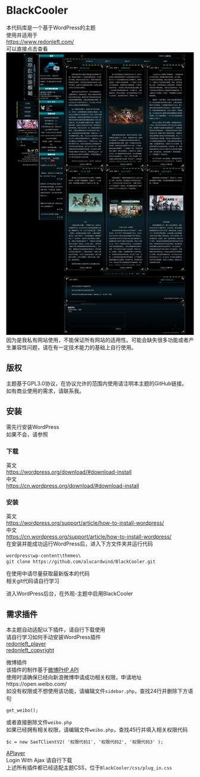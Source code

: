 # BlackCooler
本代码库是一个基于WordPress的主题  
使用并适用于  
https://www.redonleft.com/  
可以直接点击查看  
![](screenshot.jpg)
因为是我私有网站使用，不能保证所有网站的适用性。可能会缺失很多功能或者产生兼容性问题，请在有一定技术能力的基础上自行使用。  
## 版权
主题基于GPL3.0协议，在协议允许的范围内使用请注明本主题的GitHub链接。  
如有商业使用的需求，请联系我。  
## 安装
需先行安装WordPress  
如果不会，请参照
### 下载  
英文  
https://wordpress.org/download/#download-install  
中文  
https://cn.wordpress.org/download/#download-install
### 安装  
英文  
https://wordpress.org/support/article/how-to-install-wordpress/  
中文  
https://cn.wordpress.org/support/article/how-to-install-wordpress/  
在安装并能成功运行WordPress后，进入下方文件夹并运行代码  
```
wordpress\wp-content\themes\ 
git clone https://github.com/alucardwind/BlackCooler.git
```
在使用中请尽量获取最新版本的代码  
相关git代码请自行学习  
  
进入WordPress后台，在外观-主题中启用BlackCooler  
## 需求插件
本主题自动适配以下插件，请自行下载使用  
请自行学习如何手动安装WordPress插件  
[redonleft_player](https://github.com/alucardwind/redonleft_player)  
[redonleft_copyright](https://github.com/alucardwind/redonleft_copyright)  
  
微博插件  
该插件的制作基于[微博PHP API](https://github.com/xiaosier/libweibo)  
使用时请确保已经向新浪微博申请成功相关权限，申请地址https://open.weibo.com/  
如没有权限或不想使用该功能，请编辑文件`sidebar.php`，查找24行并删除下方语句
```
get_weibo();
```
或者直接删除文件`weibo.php`  
如果已经拥有相关权限，请编辑文件`weibo.php`，查找45行并填入相关权限代码
```
$c = new SaeTClientV2( '权限代码1', '权限代码2', '权限代码3' );
```
  
[APlayer](https://github.com/DIYgod/APlayer)  
Login With Ajax 请自行下载  
上述所有插件都已经适配主题CSS，位于`BlackCooler/css/plug_in.css`
